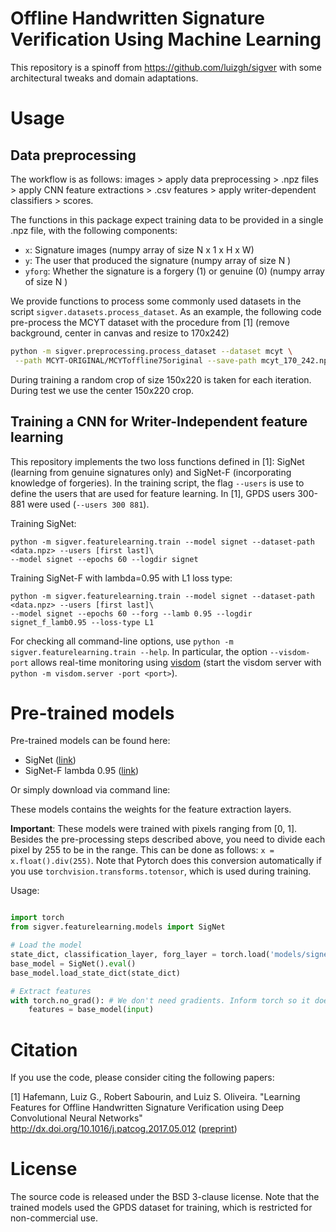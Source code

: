 # Offline Handwritten Signature Verification Using Machine Learning

This repository is a spinoff from https://github.com/luizgh/sigver with some architectural tweaks and domain adaptations.

# Usage

## Data preprocessing

The workflow is as follows: images > apply data preprocessing > .npz files > apply CNN feature extractions > .csv features > apply writer-dependent classifiers > scores. 

The functions in this package expect training data to be provided in a single .npz file, with the following components:

* ```x```: Signature images (numpy array of size N x 1 x H x W)
* ```y```: The user that produced the signature (numpy array of size N )
* ```yforg```: Whether the signature is a forgery (1) or genuine (0) (numpy array of size N )

We provide functions to process some commonly used datasets in the script ```sigver.datasets.process_dataset```. 
As an example, the following code pre-process the MCYT dataset with the procedure from [1] (remove background, center in canvas and resize to 170x242)

```bash
python -m sigver.preprocessing.process_dataset --dataset mcyt \
 --path MCYT-ORIGINAL/MCYToffline75original --save-path mcyt_170_242.npz
```

During training a random crop of size 150x220 is taken for each iteration. During test we use the center 150x220 crop.

## Training a CNN for Writer-Independent feature learning

This repository implements the two loss functions defined in [1]: SigNet (learning from genuine signatures only)
and SigNet-F (incorporating knowledge of forgeries). In the training script, the flag
```--users``` is use to define the users that are used for feature learning. In [1],
GPDS users 300-881 were used (```--users 300 881```). 


Training SigNet:

```
python -m sigver.featurelearning.train --model signet --dataset-path  <data.npz> --users [first last]\ 
--model signet --epochs 60 --logdir signet  
```

Training SigNet-F with lambda=0.95 with L1 loss type:

```
python -m sigver.featurelearning.train --model signet --dataset-path  <data.npz> --users [first last]\ 
--model signet --epochs 60 --forg --lamb 0.95 --logdir signet_f_lamb0.95 --loss-type L1  
```

For checking all command-line options, use ```python -m sigver.featurelearning.train --help```. 
In particular, the option ```--visdom-port``` allows real-time monitoring using [visdom](https://github.com/facebookresearch/visdom) (start the visdom
server with ```python -m visdom.server -port <port>```).   

# Pre-trained models

Pre-trained models can be found here: 
* SigNet ([link](https://storage.googleapis.com/luizgh-datasets/pytorch_models/signet.pth))
* SigNet-F lambda 0.95 ([link](https://storage.googleapis.com/luizgh-datasets/pytorch_models/signet_f_lambda_0.95.pth))

Or simply download via command line:

These models contains the weights for the feature extraction layers.

**Important**: These models were trained with pixels ranging from [0, 1]. Besides the pre-processing steps described above, you need to divide each  pixel by 255 to be in the range. This can be done as follows: ```x = x.float().div(255)```. Note that Pytorch does this conversion automatically if you use ```torchvision.transforms.totensor```, which is used during training.

Usage:

```python

import torch
from sigver.featurelearning.models import SigNet

# Load the model
state_dict, classification_layer, forg_layer = torch.load('models/signet.pth')
base_model = SigNet().eval()
base_model.load_state_dict(state_dict)

# Extract features
with torch.no_grad(): # We don't need gradients. Inform torch so it doesn't compute them
    features = base_model(input)

```

# Citation

If you use the code, please consider citing the following papers:

[1] Hafemann, Luiz G., Robert Sabourin, and Luiz S. Oliveira. "Learning Features for Offline Handwritten Signature Verification using Deep Convolutional Neural Networks" http://dx.doi.org/10.1016/j.patcog.2017.05.012 ([preprint](https://arxiv.org/abs/1705.05787))


# License

The source code is released under the BSD 3-clause license. Note that the trained models used the GPDS dataset for training, which is restricted for non-commercial use.  
